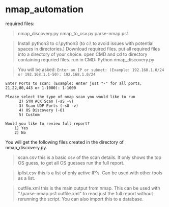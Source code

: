 # nmap_automation
required files:
>nmap_discovery.py
>nmap_to_csv.py
>parse-nmap.ps1

>Install python3 to c:\python3 (to c:\ to avoid issues with potential spaces in directories.)
>Download required files.
>put all required files into a directory of your choice.
>open CMD and cd to directory containing requried files.
>run in CMD:   Python nmap_discovery.py

>You will be asked:
  `Enter an IP or subnet: (Example: 192.168.1.0/24 or 192.168.1.1-50): 192.168.1.0/24`

  `Enter Ports to scan: (Example: enter just "-" for all ports, 21,22,80,443 or 1-1000): 1-1000`



    Please select the type of nmap scan you would like to run
          2) SYN ACK Scan (-sS -v)
          3) Scan UDP Ports (-sU -v)
          4) OS Discovery (-O)
          5) Custom 

    Would you like to review full report?
        1) Yes 
        2) No



You will get the following files created in the directory of nmap_discovery.py.
    
>scan.csv 
this is a basic csv of the scan details. It only shows the top OS guess, to get all OS guesses run the full report.
    
>iplist.csv 
this is a list of only active IP's. Can be used with other tools as a list.
    
>outfile.xml 
this is the main output from nmap. This can be used with ".\parse-nmap.ps1 outfile.xml" to read just the full report without rerunning the script. You can also import this to a database.
    
